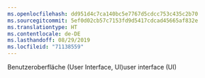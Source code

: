 ```yaml
---
ms.openlocfilehash: dd951d4c7ca140bc5e7767d5cdcc753c435c2b70
ms.sourcegitcommit: 5ef0d02cb57c7153fd9d5417cdcad45665af832e
ms.translationtype: HT
ms.contentlocale: de-DE
ms.lasthandoff: 08/29/2019
ms.locfileid: "71138559"
---
```

<span data-ttu-id="8cdaf-101">Benutzeroberfläche (User Interface, UI)</span><span class="sxs-lookup"><span data-stu-id="8cdaf-101">user interface (UI)</span></span>